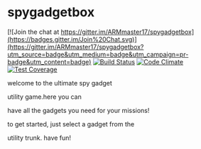 # spygadgetbox

[![Join the chat at https://gitter.im/ARMmaster17/spygadgetbox](https://badges.gitter.im/Join%20Chat.svg)](https://gitter.im/ARMmaster17/spygadgetbox?utm_source=badge&utm_medium=badge&utm_campaign=pr-badge&utm_content=badge)
[![Build Status](https://travis-ci.org/ARMmaster17/spygadgetbox.svg?branch=master)](https://travis-ci.org/ARMmaster17/spygadgetbox)
[![Code Climate](https://codeclimate.com/github/ARMmaster17/spygadgetbox/badges/gpa.svg)](https://codeclimate.com/github/ARMmaster17/spygadgetbox)
[![Test Coverage](https://codeclimate.com/github/ARMmaster17/spygadgetbox/badges/coverage.svg)](https://codeclimate.com/github/ARMmaster17/spygadgetbox/coverage)

welcome to the ultimate spy gadget 

utility game.here you can

have all the gadgets you need for your missions!

to get started, just select a gadget from the

utility trunk. have fun!
